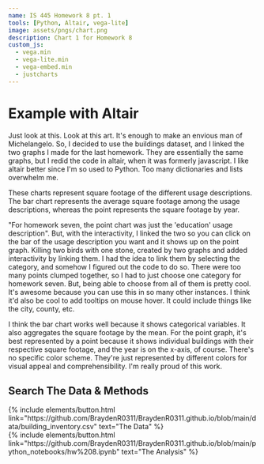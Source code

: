 ```yaml
---
name: IS 445 Homework 8 pt. 1
tools: [Python, Altair, vega-lite]
image: assets/pngs/chart.png
description: Chart 1 for Homework 8
custom_js:
  - vega.min
  - vega-lite.min
  - vega-embed.min
  - justcharts
---
```



# Example with Altair

Just look at this. Look at this art. It's enough to make an envious man of Michelangelo. So, I decided to use the buildings dataset, and I linked the two graphs I made for the last homework. They are essentially the same graphs, but I redid the code in altair, when it was formerly javascript. I like altair better since I'm so used to Python. Too many dictionaries and lists overwhelm me.

These charts represent square footage of the different usage descriptions. The bar chart represents the average square footage among the usage descriptions, whereas the point represents the square footage by year.

"For homework seven, the point chart was just the 'education' usage description". But, with the interactivity, I linked the two so you can click on the bar of the usage description you want and it shows up on the point graph. Killing two birds with one stone, created by two graphs and added interactivity by linking them. I had the idea to link them by selecting the category, and somehow I figured out the code to do so. There were too many points clumped together, so I had to just choose one category for homework seven. But, being able to choose from all of them is pretty cool. It's awesome because you can use this in so many other instances. I think it'd also be cool to add tooltips on mouse hover. It could include things like the city, county, etc.

I think the bar chart works well because it shows categorical variables. It also aggregates the square footage by the mean. For the point graph, it's best represented by a point because it shows individual buildings with their respective square footage, and the year is on the x-axis, of course. There's no specific color scheme. They're just represented by different colors for visual appeal and comprehensibility. I'm really proud of this work.

<vegachart schema-url="{{ site.baseurl }}/assets/json/chart.json" style="width: 100%"></vegachart>

## Search The Data & Methods

<!-- these are written in a combo of html and liquid --> 

<div class="left">
{% include elements/button.html link="https://github.com/BraydenR0311/BraydenR0311.github.io/blob/main/data/building_inventory.csv" text="The Data" %}
</div>

<div class="right">
{% include elements/button.html link="https://github.com/BraydenR0311/BraydenR0311.github.io/blob/main/python_notebooks/hw%208.ipynb" text="The Analysis" %}
</div>


